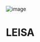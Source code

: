 ![image](https://github.com/mahirgamal/LEISA/assets/86919381/dd8af716-8c92-463e-ae88-d4fa14727c9b)


# LEISA
